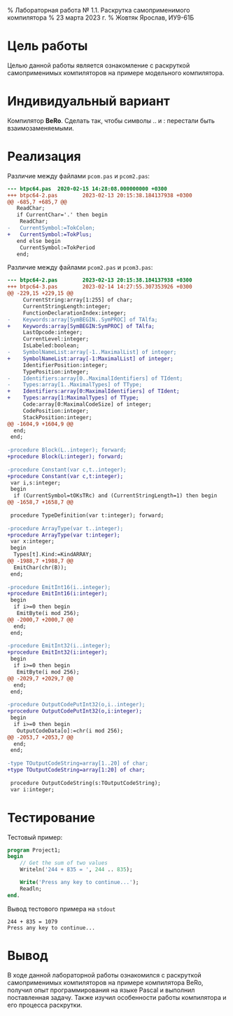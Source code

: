 % Лабораторная работа № 1.1. Раскрутка самоприменимого компилятора
% 23 марта 2023 г.
% Жовтяк Ярослав, ИУ9-61Б

# Цель работы
Целью данной работы является ознакомление с раскруткой самоприменимых компиляторов
на примере модельного компилятора.

# Индивидуальный вариант
Компилятор **BeRo**. Сделать так, чтобы символы .. и : перестали быть взаимозаменяемыми.

# Реализация

Различие между файлами `pcom.pas` и `pcom2.pas`:

```diff
--- btpc64.pas  2020-02-15 14:28:08.000000000 +0300
+++ btpc64-2.pas        2023-02-13 20:15:38.184137938 +0300
@@ -685,7 +685,7 @@
   ReadChar;
   if CurrentChar='.' then begin
    ReadChar;
-   CurrentSymbol:=TokColon;
+   CurrentSymbol:=TokPlus;
   end else begin
    CurrentSymbol:=TokPeriod
   end;
```

Различие между файлами `pcom2.pas` и `pcom3.pas`:

```diff
--- btpc64-2.pas        2023-02-13 20:15:38.184137938 +0300
+++ btpc64-3.pas        2023-02-14 14:27:55.307353926 +0300
@@ -229,15 +229,15 @@
     CurrentString:array[1:255] of char;
     CurrentStringLength:integer;
     FunctionDeclarationIndex:integer;
-    Keywords:array[SymBEGIN..SymPROC] of TAlfa;
+    Keywords:array[SymBEGIN:SymPROC] of TAlfa;
     LastOpcode:integer;
     CurrentLevel:integer;
     IsLabeled:boolean;
-    SymbolNameList:array[-1..MaximalList] of integer;
+    SymbolNameList:array[-1:MaximalList] of integer;
     IdentifierPosition:integer;
     TypePosition:integer;
-    Identifiers:array[0..MaximalIdentifiers] of TIdent;
-    Types:array[1..MaximalTypes] of TType;
+    Identifiers:array[0:MaximalIdentifiers] of TIdent;
+    Types:array[1:MaximalTypes] of TType;
     Code:array[0:MaximalCodeSize] of integer;
     CodePosition:integer;
     StackPosition:integer;
@@ -1604,9 +1604,9 @@
  end;
 end;
 
-procedure Block(L..integer); forward;
+procedure Block(L:integer); forward;
 
-procedure Constant(var c,t..integer);
+procedure Constant(var c,t:integer);
 var i,s:integer;
 begin
  if (CurrentSymbol=tOKsTRc) and (CurrentStringLength=1) then begin
@@ -1658,7 +1658,7 @@
 
 procedure TypeDefinition(var t:integer); forward;
 
-procedure ArrayType(var t..integer);
+procedure ArrayType(var t:integer);
 var x:integer;
 begin
  Types[t].Kind:=KindARRAY;
@@ -1988,7 +1988,7 @@
  EmitChar(chr(B));
 end;
 
-procedure EmitInt16(i..integer);
+procedure EmitInt16(i:integer);
 begin
  if i>=0 then begin
   EmitByte(i mod 256);
@@ -2000,7 +2000,7 @@
  end;
 end;
 
-procedure EmitInt32(i..integer);
+procedure EmitInt32(i:integer);
 begin
  if i>=0 then begin
   EmitByte(i mod 256);
@@ -2029,7 +2029,7 @@
  end;
 end;
 
-procedure OutputCodePutInt32(o,i..integer);
+procedure OutputCodePutInt32(o,i:integer);
 begin
  if i>=0 then begin
   OutputCodeData[o]:=chr(i mod 256);
@@ -2053,7 +2053,7 @@
  end;
 end;
 
-type TOutputCodeString=array[1..20] of char;
+type TOutputCodeString=array[1:20] of char;
 
 procedure OutputCodeString(s:TOutputCodeString);
 var i:integer;
```

# Тестирование

Тестовый пример:

```pascal
program Project1;
begin
	// Get the sum of two values
	Writeln('244 + 835 = ', 244 .. 835);

	Write('Press any key to continue...');
	Readln;
end.
```

Вывод тестового примера на `stdout`

```
244 + 835 = 1079
Press any key to continue...
```

# Вывод
В ходе данной лабораторной работы ознакомился с раскруткой самоприменимых компиляторов на 
примере компилятора BeRo, получил опыт программирования на языке Pascal и выполнил поставленная 
задачу. Также изучил особенности работы компилятора и его процесса раскрутки.
